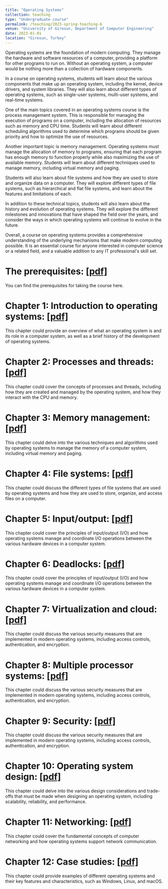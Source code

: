 ```yaml
---
title: "Operating Systems"
collection: teaching
type: "Undergraduate course"
permalink: /teaching/2023-spring-teaching-6
venue: "University of Giresun, Department of Computer Engineering"
date: 2023-01-01
location: "Giresun, Turkey"
---
```


Operating systems are the foundation of modern computing. They manage the hardware and software resources of a computer, providing a platform for other programs to run on. Without an operating system, a computer would be nothing more than a collection of hardware components.

In a course on operating systems, students will learn about the various components that make up an operating system, including the kernel, device drivers, and system libraries. They will also learn about different types of operating systems, such as single-user systems, multi-user systems, and real-time systems.

One of the main topics covered in an operating systems course is the process management system. This is responsible for managing the execution of programs on a computer, including the allocation of resources such as memory and CPU time. Students will learn about different scheduling algorithms used to determine which programs should be given priority and how to optimize the use of resources.

Another important topic is memory management. Operating systems must manage the allocation of memory to programs, ensuring that each program has enough memory to function properly while also maximizing the use of available memory. Students will learn about different techniques used to manage memory, including virtual memory and paging.

Students will also learn about file systems and how they are used to store and organize data on a computer. They will explore different types of file systems, such as hierarchical and flat file systems, and learn about the features and limitations of each.

In addition to these technical topics, students will also learn about the history and evolution of operating systems. They will explore the different milestones and innovations that have shaped the field over the years, and consider the ways in which operating systems will continue to evolve in the future.

Overall, a course on operating systems provides a comprehensive understanding of the underlying mechanisms that make modern computing possible. It is an essential course for anyone interested in computer science or a related field, and a valuable addition to any IT professional's skill set.

The prerequisites: <a href="http://sercankulcu.github.io/assets/teaching/os/0_The_prerequisites.pdf">[pdf]</a>
======
You can find the prerequisites for taking the course here.

Chapter 1: Introduction to operating systems: <a href="http://sercankulcu.github.io/assets/teaching/os/1_Introduction.pdf">[pdf]</a>
======
This chapter could provide an overview of what an operating system is and its role in a computer system, as well as a brief history of the development of operating systems.

Chapter 2: Processes and threads: <a href="http://sercankulcu.github.io/assets/teaching/os/2_Processes.pdf">[pdf]</a>
======
This chapter could cover the concepts of processes and threads, including how they are created and managed by the operating system, and how they interact with the CPU and memory.

Chapter 3: Memory management: <a href="http://sercankulcu.github.io/assets/teaching/os/3_Memory.pdf">[pdf]</a>
======
This chapter could delve into the various techniques and algorithms used by operating systems to manage the memory of a computer system, including virtual memory and paging.

Chapter 4: File systems: <a href="http://sercankulcu.github.io/assets/teaching/os/4_File.pdf">[pdf]</a>
======

This chapter could discuss the different types of file systems that are used by operating systems and how they are used to store, organize, and access files on a computer.

Chapter 5: Input/output: <a href="http://sercankulcu.github.io/assets/teaching/os/5_Input.pdf">[pdf]</a>
======
This chapter could cover the principles of input/output (I/O) and how operating systems manage and coordinate I/O operations between the various hardware devices in a computer system.

Chapter 6: Deadlocks: <a href="http://sercankulcu.github.io/assets/teaching/os/6_Deadlocks.pdf">[pdf]</a>
======
This chapter could cover the principles of input/output (I/O) and how operating systems manage and coordinate I/O operations between the various hardware devices in a computer system.

Chapter 7: Virtualization and cloud: <a href="http://sercankulcu.github.io/assets/teaching/os/7_Virtualization.pdf">[pdf]</a>
======
This chapter could discuss the various security measures that are implemented in modern operating systems, including access controls, authentication, and encryption.

Chapter 8: Multiple processor systems: <a href="http://sercankulcu.github.io/assets/teaching/os/8_Multiple_Processor.pdf">[pdf]</a>
======
This chapter could discuss the various security measures that are implemented in modern operating systems, including access controls, authentication, and encryption.

Chapter 9: Security: <a href="http://sercankulcu.github.io/assets/teaching/os/9_Security.pdf">[pdf]</a>
======
This chapter could discuss the various security measures that are implemented in modern operating systems, including access controls, authentication, and encryption.

Chapter 10: Operating system design: <a href="http://sercankulcu.github.io/assets/teaching/os/10_Design.pdf">[pdf]</a>
======
This chapter could delve into the various design considerations and trade-offs that must be made when designing an operating system, including scalability, reliability, and performance.

Chapter 11: Networking: <a href="http://sercankulcu.github.io/assets/teaching/os/11_Networking.pdf">[pdf]</a>
======
This chapter could cover the fundamental concepts of computer networking and how operating systems support network communication.

Chapter 12: Case studies: <a href="http://sercankulcu.github.io/assets/teaching/os/12_Case.pdf">[pdf]</a>
======
This chapter could provide examples of different operating systems and their key features and characteristics, such as Windows, Linux, and macOS.
